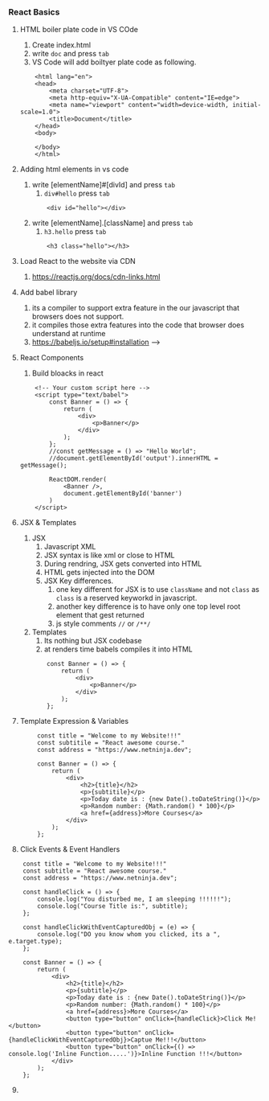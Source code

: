 ### React Basics
1. HTML boiler plate code in VS COde
    1. Create index.html
    2. write `doc` and press `tab`
    3. VS Code will add boiltyer plate code as following.
    ```
        <html lang="en">
        <head>
            <meta charset="UTF-8">
            <meta http-equiv="X-UA-Compatible" content="IE=edge">
            <meta name="viewport" content="width=device-width, initial-scale=1.0">
            <title>Document</title>
        </head>
        <body>
            
        </body>
        </html>    
    ```
2. Adding html elements in vs code
    1. write [elementName]#[divId] and press `tab`
        1. `div#hello` press `tab`
        ```
            <div id="hello"></div>
        ```
    2. write [elementName].[className] and press `tab`
        1. `h3.hello` press `tab`
        ```
            <h3 class="hello"></h3>
        ```
3. Load React to the website via CDN
    1. https://reactjs.org/docs/cdn-links.html
4. Add babel library
    1. its a compiler to support extra feature in the our javascript that browsers does not support.
    2. it compiles those extra features into the code that browser does understand at runtime
    3. https://babeljs.io/setup#installation --> 

5. React Components
    1. Build bloacks in react
    ```
        <!-- Your custom script here -->
        <script type="text/babel">
            const Banner = () => {
                return (
                    <div>
                        <p>Banner</p>
                    </div>
                );
            };
            //const getMessage = () => "Hello World";
            //document.getElementById('output').innerHTML = getMessage();

            ReactDOM.render( 
                <Banner />,
                document.getElementById('banner')
            )
        </script>    
    ```
6. JSX & Templates
    1. JSX
        1. Javascript XML
        2. JSX syntax is like xml or close to HTML
        3. During rendring, JSX gets converted into HTML
        4. HTML gets injected into the DOM
        5. JSX Key differences.
            1. one key different for JSX is to use `className` and not `class` as `class` is a reserved keyworkd in javascript.
            2. another key difference is to have only one top level root element that gest returned
            3. js style comments `//` or `/**/`
    2. Templates
        1. Its nothing but JSX codebase
        2. at renders time babels compiles it into HTML
        ```
            const Banner = () => {
                return (
                    <div>
                        <p>Banner</p>
                    </div>
                );
            };
        ```
7. Template Expression & Variables
```
        const title = "Welcome to my Website!!!"
        const subtitile = "React awesome course."
        const address = "https://www.netninja.dev";

        const Banner = () => {
            return (
                <div>
                    <h2>{title}</h2>
                    <p>{subtitile}</p>
                    <p>Today date is : {new Date().toDateString()}</p>
                    <p>Random number: {Math.random() * 100}</p>
                    <a href={address}>More Courses</a>
                </div>
            );
        };
```

8. Click Events & Event Handlers
```
    const title = "Welcome to my Website!!!"
    const subtitle = "React awesome course."
    const address = "https://www.netninja.dev";

    const handleClick = () => {
        console.log("You disturbed me, I am sleeping !!!!!!");
        console.log("Course Title is:", subtitle);
    };

    const handleClickWithEventCapturedObj = (e) => {
        console.log("DO you know whom you clicked, its a ", e.target.type);
    };

    const Banner = () => {
        return (
            <div>
                <h2>{title}</h2>
                <p>{subtitle}</p>
                <p>Today date is : {new Date().toDateString()}</p>
                <p>Random number: {Math.random() * 100}</p>
                <a href={address}>More Courses</a>
                <button type="button" onClick={handleClick}>Click Me!</button>
                <button type="button" onClick={handleClickWithEventCapturedObj}>Captue Me!!!</button>
                <button type="button" onClick={() => console.log('Inline Function.....')}>Inline Function !!!</button>
            </div>
        );
    };    
```

9. 

